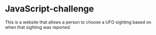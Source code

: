 # JavaScript-challenge

This is a website that allows a person to choose a UFO sighting based on when that sighting was reported.
